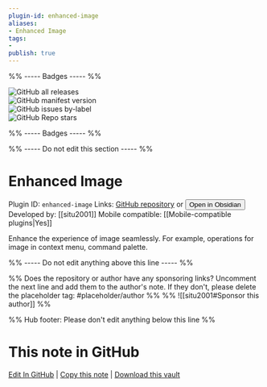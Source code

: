 ```yaml
---
plugin-id: enhanced-image
aliases:
- Enhanced Image
tags: 
- 
publish: true
---
```


%% ----- Badges ----- %%

![GitHub all releases](https://img.shields.io/github/downloads/situ2001/obsidian-enhanced-image/total?color=573E7A&logo=github&style=for-the-badge)   
![GitHub manifest version](https://img.shields.io/github/manifest-json/v/situ2001/obsidian-enhanced-image?color=573E7A&logo=github&style=for-the-badge)   
![GitHub issues by-label](https://img.shields.io/github/issues/situ2001/obsidian-enhanced-image/help%20wanted?color=573E7A&logo=github&style=for-the-badge)   
![GitHub Repo stars](https://img.shields.io/github/stars/situ2001/obsidian-enhanced-image?color=573E7A&logo=github&style=for-the-badge)

%% ----- Badges ----- %%

%% ----- Do not edit this section ----- %%

# Enhanced Image

Plugin ID: `enhanced-image`
Links: [GitHub repository](https://github.com/situ2001/obsidian-enhanced-image) or [<button id=HH>Open in Obsidian</button>](obsidian://show-plugin?id=enhanced-image)
Developed by: [[situ2001]]
Mobile compatible: [[Mobile-compatible plugins|Yes]]

Enhance the experience of image seamlessly. For example, operations for image in context menu, command palette.

%% ----- Do not edit anything above this line ----- %% 

%% Does the repository or author have any sponsoring links? Uncomment the next line and add them to the author's note. If they don't, please delete the placeholder tag: #placeholder/author %%
%% ![[situ2001#Sponsor this author]] %%

%% Hub footer: Please don't edit anything below this line %%

# This note in GitHub

<span class="git-footer">[Edit In GitHub](https://github.dev/obsidian-community/obsidian-hub/blob/main/02%20-%20Community%20Expansions/02.05%20All%20Community%20Expansions/Plugins/enhanced-image.md "git-hub-edit-note") | [Copy this note](https://raw.githubusercontent.com/obsidian-community/obsidian-hub/main/02%20-%20Community%20Expansions/02.05%20All%20Community%20Expansions/Plugins/enhanced-image.md "git-hub-copy-note") | [Download this vault](https://github.com/obsidian-community/obsidian-hub/archive/refs/heads/main.zip "git-hub-download-vault") </span>
